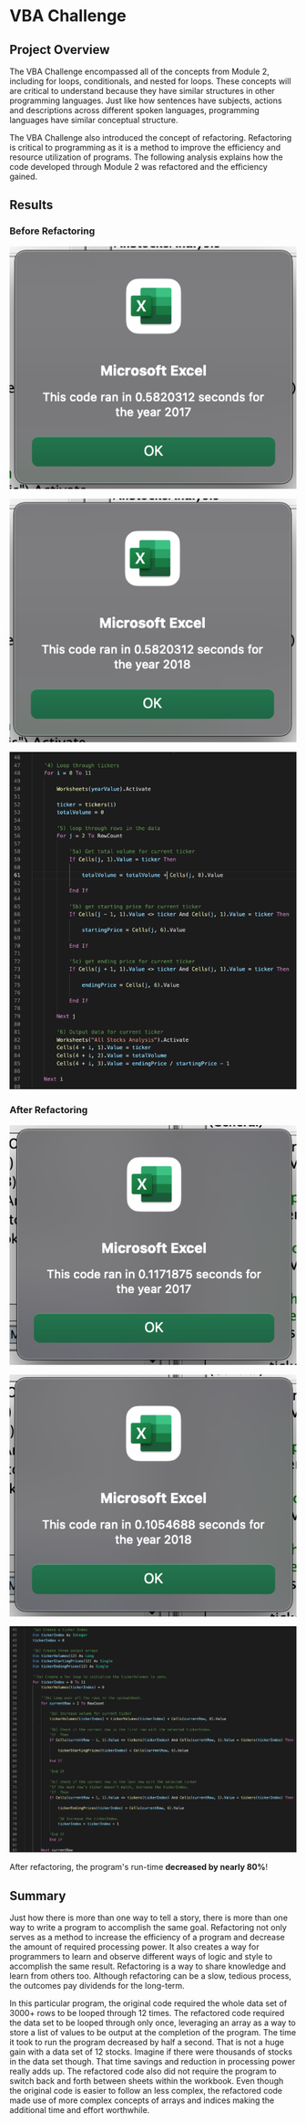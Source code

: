 # VBA Challenge

##  Project Overview
  The VBA Challenge encompassed all of the concepts from Module 2, including for loops, conditionals, and nested for loops. These concepts will are critical to understand because they have similar structures in other programming languages. Just like how sentences have subjects, actions and descriptions across different spoken languages, programming languages have similar conceptual structure.
  
  The VBA Challenge also introduced the concept of refactoring. Refactoring is critical to programming as it is a method to improve the efficiency and resource utilization of programs. The following analysis explains how the code developed through Module 2 was refactored and the efficiency gained.
  
## Results
  
  ### Before Refactoring
  ![2017 Before Refactoring](https://github.com/mjkleineck/stocks-analysis/blob/main/Resources/run_time_2017_before_refactoring.png)
  
  ![2018 Before Refactoring](https://github.com/mjkleineck/stocks-analysis/blob/main/Resources/run_time_%202018_before_refactoring.png)
  
  ![Code Before Refactoring](https://github.com/mjkleineck/stocks-analysis/blob/main/Resources/code_before_refactoring.png)
  
  ### After Refactoring
  ![2017 After Refactoring](https://github.com/mjkleineck/stocks-analysis/blob/main/Resources/run_time_2017_after_refactoring.png)
  
  ![2018 After Refactoring](https://github.com/mjkleineck/stocks-analysis/blob/main/Resources/run_time_2018_after_refactoring.png)
  
  ![Code After Refactoring](https://github.com/mjkleineck/stocks-analysis/blob/main/Resources/code_after_refactoring.png)
  
  After refactoring, the program's run-time **decreased by nearly 80%**!

## Summary
  Just how there is more than one way to tell a story, there is more than one way to write a program to accomplish the same goal. Refactoring not only serves as a method to increase the efficiency of a program and decrease the amount of required processing power. It also creates a way for programmers to learn and observe different ways of logic and style to accomplish the same result. Refactoring is a way to share knowledge and learn from others too. Although refactoring can be a slow, tedious process, the outcomes pay dividends for the long-term.
  
  In this particular program, the original code required the whole data set of 3000+ rows to be looped through 12 times. The refactored code required the data set to be looped through only once, leveraging an array as a way to store a list of values to be output at the completion of the program. The time it took to run the program decreased by half a second. That is not a huge gain with a data set of 12 stocks. Imagine if there were thousands of stocks in the data set though. That time savings and reduction in processing power really adds up. The refactored code also did not require the program to switch back and forth between sheets within the workbook. Even though the original code is easier to follow an less complex, the refactored code made use of more complex concepts of arrays and indices making the additional time and effort worthwhile.
